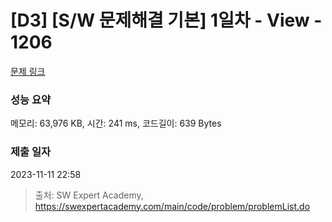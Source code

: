 # [D3] [S/W 문제해결 기본] 1일차 - View - 1206 

[문제 링크](https://swexpertacademy.com/main/code/problem/problemDetail.do?contestProbId=AV134DPqAA8CFAYh) 

### 성능 요약

메모리: 63,976 KB, 시간: 241 ms, 코드길이: 639 Bytes

### 제출 일자

2023-11-11 22:58



> 출처: SW Expert Academy, https://swexpertacademy.com/main/code/problem/problemList.do